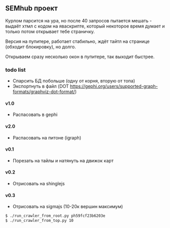 SEMhub проект 
---

Курлом парсится на ура, но после 40 запросов пытается мешать - выдаёт хтмл с кодом на яваскрипте, который некоторое время думает и только потом открывает тебе страничку.

Версия на пупитере, работает стабильно, ждёт тайтл на странице (обходит блокировку), но долго.

Открываем сразу несколько окон в пупитере, так выходит быстрее.


### todo list
- Спарсить БД побольше (одну от корня, вторую от топа)
- Экспортнуть в файл (DOT https://gephi.org/users/supported-graph-formats/graphviz-dot-format/)

#### v1.0
- Распасовать в gephi
#### v2.0
- Распасовать на питоне (igraph)

#### v0.1
- Порезать на тайлы и натянуть на движок карт
#### v0.2
- Отрисовать на shinglejs
#### v0.3
- Отрисовать на sigmajs (10-20к вершин максимум) 



```bash
$ ./run_crawler_from_root.py ph59fcf23b6203e
$ ./run_crawler_from_top.py 10
```